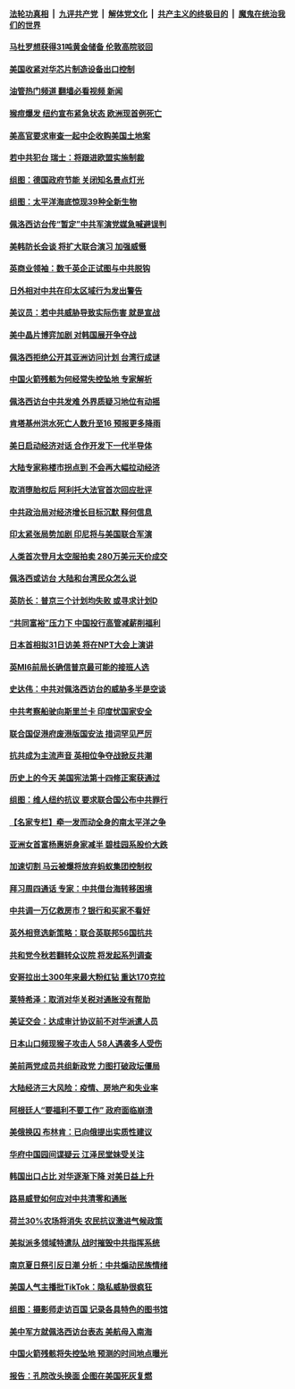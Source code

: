 ####  [法轮功真相](../../../../basic/blob/master/README.md?t=07310701) &nbsp;|&nbsp; [九评共产党](../../../../9ping.md/blob/master/README.md?t=07310701) &nbsp;|&nbsp; [解体党文化](../../../../jtdwh.md/blob/master/README.md?t=07310701)  &nbsp;|&nbsp; [共产主义的终极目的](../../../../gczydzjmd.md/blob/master/README.md?t=07310701) &nbsp;|&nbsp; [魔鬼在统治我们的世界](../../../../mgztzwmdsj.md/blob/master/README.md?t=07310701) 

#### [马杜罗想获得31吨黄金储备 伦敦高院驳回](../pages/nsc418/n13792387.md?t=07310701) 

#### [美国收紧对华芯片制造设备出口控制](../pages/nsc418/n13792386.md?t=07310701) 

#### [油管热门频道 翻墙必看视频 新闻](http://45.76.130.85:81/youtube.html?07310701)

#### [猴痘爆发 纽约宣布紧急状态 欧洲现首例死亡](../pages/nsc418/n13792363.md?t=07310701) 

#### [美高官要求审查一起中企收购美国土地案](../pages/nsc418/n13792327.md?t=07310701) 

#### [若中共犯台 瑞士：将跟进欧盟实施制裁](../pages/nsc418/n13792252.md?t=07310701) 

#### [组图：德国政府节能 关闭知名景点灯光](../pages/nsc418/n13791606.md?t=07310701) 

#### [组图：太平洋海底惊现39种全新生物](../pages/nsc418/n13792047.md?t=07310701) 

#### [佩洛西访台传“暂定”中共军演党媒急喊避误判](../pages/nsc418/n13792167.md?t=07310701) 

#### [美韩防长会谈 将扩大联合演习 加强威慑](../pages/nsc418/n13792182.md?t=07310701) 

#### [英商业领袖：数千英企正试图与中共脱钩](../pages/nsc418/n13792097.md?t=07310701) 

#### [日外相对中共在印太区域行为发出警告](../pages/nsc418/n13792030.md?t=07310701) 

#### [美议员：若中共威胁导致实际伤害 就是宣战](../pages/nsc418/n13791928.md?t=07310701) 

#### [美中晶片博弈加剧 对韩国展开争夺战](../pages/nsc418/n13792007.md?t=07310701) 

#### [佩洛西拒绝公开其亚洲访问计划 台湾行成谜](../pages/nsc418/n13791864.md?t=07310701) 

#### [中国火箭残骸为何经常失控坠地 专家解析](../pages/nsc418/n13791863.md?t=07310701) 

#### [佩洛西访台中共发难 外界质疑习地位有动摇](../pages/nsc418/n13791686.md?t=07310701) 

#### [肯塔基州洪水死亡人数升至16 预报更多降雨](../pages/nsc418/n13791792.md?t=07310701) 

#### [美日启动经济对话 合作开发下一代半导体](../pages/nsc418/n13791852.md?t=07310701) 

#### [大陆专家称楼市拐点到 不会再大幅拉动经济](../pages/nsc418/n13791687.md?t=07310701) 

#### [取消堕胎权后 阿利托大法官首次回应批评](../pages/nsc418/n13791846.md?t=07310701) 

#### [中共政治局对经济增长目标沉默 释何信息](../pages/nsc418/n13791813.md?t=07310701) 

#### [印太紧张局势加剧 印尼将与美国联合军演](../pages/nsc418/n13791809.md?t=07310701) 

#### [人类首次登月太空服拍卖 280万美元天价成交](../pages/nsc418/n13791472.md?t=07310701) 

#### [佩洛西或访台 大陆和台湾民众怎么说](../pages/nsc418/n13791691.md?t=07310701) 

#### [英防长：普京三个计划均失败 或寻求计划D](../pages/nsc418/n13791744.md?t=07310701) 

#### [“共同富裕”压力下 中国投行高管减薪削福利](../pages/nsc418/n13791622.md?t=07310701) 

#### [日本首相拟31日访美 将在NPT大会上演讲](../pages/nsc418/n13791627.md?t=07310701) 

#### [英MI6前局长确信普京最可能的接班人选](../pages/nsc418/n13791527.md?t=07310701) 

#### [史达伟：中共对佩洛西访台的威胁多半是空谈](../pages/nsc418/n13791358.md?t=07310701) 

#### [中共考察船驶向斯里兰卡 印度忧国家安全](../pages/nsc418/n13791125.md?t=07310701) 

#### [联合国促港府废港版国安法 措词罕见严厉](../pages/nsc418/n13790942.md?t=07310701) 

#### [抗共成为主流声音 英相位争夺战掀反共潮](../pages/nsc418/n13791185.md?t=07310701) 

#### [历史上的今天 美国宪法第十四修正案获通过](../pages/nsc418/n13791032.md?t=07310701) 

#### [组图：维人纽约抗议 要求联合国公布中共罪行](../pages/nsc418/n13790960.md?t=07310701) 

#### [【名家专栏】牵一发而动全身的南太平洋之争](../pages/nsc418/n13790980.md?t=07310701) 

#### [亚洲女首富杨惠妍身家减半 碧桂园系股价大跌](../pages/nsc418/n13790943.md?t=07310701) 

#### [加速切割 马云被爆将放弃蚂蚁集团控制权](../pages/nsc418/n13791088.md?t=07310701) 

#### [拜习周四通话 专家：中共借台海转移困境](../pages/nsc418/n13791016.md?t=07310701) 

#### [中共调一万亿救房市？银行和买家不看好](../pages/nsc418/n13790959.md?t=07310701) 

#### [英外相竞选新策略：联合英联邦56国抗共](../pages/nsc418/n13790871.md?t=07310701) 

#### [共和党今秋若翻转众议院 将发起系列调查](../pages/nsc418/n13790822.md?t=07310701) 

#### [安哥拉出土300年来最大粉红钻 重达170克拉](../pages/nsc418/n13790543.md?t=07310701) 

#### [莱特希泽：取消对华关税对通胀没有帮助](../pages/nsc418/n13790738.md?t=07310701) 

#### [美证交会：达成审计协议前不对华派遣人员](../pages/nsc418/n13790374.md?t=07310701) 

#### [日本山口频现猴子攻击人 58人遇袭多人受伤](../pages/nsc418/n13790455.md?t=07310701) 

#### [美前两党成员共组新政党 力图打破政坛僵局](../pages/nsc418/n13790510.md?t=07310701) 

#### [大陆经济三大风险：疫情、房地产和失业率](../pages/nsc418/n13790084.md?t=07310701) 

#### [阿根廷人“要福利不要工作” 政府面临崩溃](../pages/nsc418/n13790385.md?t=07310701) 

#### [美俄换囚 布林肯：已向俄提出实质性建议](../pages/nsc418/n13790335.md?t=07310701) 

#### [华府中国园间谍疑云 江泽民堂妹受关注](../pages/nsc418/n13790180.md?t=07310701) 

#### [韩国出口占比 对华逐渐下降 对美日益上升](../pages/nsc418/n13790270.md?t=07310701) 

#### [路易威登如何应对中共清零和通胀](../pages/nsc418/n13790276.md?t=07310701) 

#### [荷兰30%农场将消失 农民抗议激进气候政策](../pages/nsc418/n13790266.md?t=07310701) 

#### [美拟派多领域特遣队 战时摧毁中共指挥系统](../pages/nsc418/n13790295.md?t=07310701) 

#### [南京夏日祭引反日潮 分析：中共煽动民族情绪](../pages/nsc418/n13790083.md?t=07310701) 

#### [美国人气主播批TikTok：隐私威胁很疯狂](../pages/nsc418/n13790194.md?t=07310701) 

#### [组图：摄影师走访百国 记录各具特色的图书馆](../pages/nsc418/n13789990.md?t=07310701) 

#### [美中军方就佩洛西访台表态 美航母入南海](../pages/nsc418/n13790275.md?t=07310701) 

#### [中国火箭残骸将失控坠地 预测的时间地点曝光](../pages/nsc418/n13790215.md?t=07310701) 

#### [报告：孔院改头换面 企图在美国死灰复燃](../pages/nsc418/n13790218.md?t=07310701) 

<img src='http://gfw-breaker.win/goodnews/indexes/nsc418.md' width='0px' height='0px'/>
